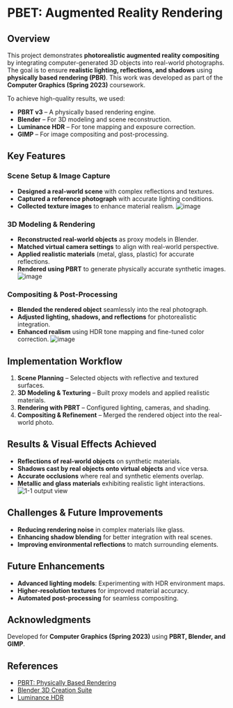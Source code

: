 # PBET: Augmented Reality Rendering

## Overview
This project demonstrates **photorealistic augmented reality compositing** by integrating computer-generated 3D objects into real-world photographs. The goal is to ensure **realistic lighting, reflections, and shadows** using **physically based rendering (PBR)**. This work was developed as part of the **Computer Graphics (Spring 2023)** coursework.

To achieve high-quality results, we used:
- **PBRT v3** – A physically based rendering engine.
- **Blender** – For 3D modeling and scene reconstruction.
- **Luminance HDR** – For tone mapping and exposure correction.
- **GIMP** – For image compositing and post-processing.

## Key Features
### Scene Setup & Image Capture
- **Designed a real-world scene** with complex reflections and textures.
- **Captured a reference photograph** with accurate lighting conditions.
- **Collected texture images** to enhance material realism.
![image](https://github.com/user-attachments/assets/0ec9076c-090f-414d-b65f-1ee2bf57786e)

### 3D Modeling & Rendering
- **Reconstructed real-world objects** as proxy models in Blender.
- **Matched virtual camera settings** to align with real-world perspective.
- **Applied realistic materials** (metal, glass, plastic) for accurate reflections.
- **Rendered using PBRT** to generate physically accurate synthetic images.
![image](https://github.com/user-attachments/assets/93da76e7-7aaa-40f8-b7bc-eb995a4179b4)

### Compositing & Post-Processing
- **Blended the rendered object** seamlessly into the real photograph.
- **Adjusted lighting, shadows, and reflections** for photorealistic integration.
- **Enhanced realism** using HDR tone mapping and fine-tuned color correction.
![image](https://github.com/user-attachments/assets/c0b51dd9-cc84-44c6-a630-ac917dcd00cd)

## Implementation Workflow
1. **Scene Planning** – Selected objects with reflective and textured surfaces.
2. **3D Modeling & Texturing** – Built proxy models and applied realistic materials.
3. **Rendering with PBRT** – Configured lighting, cameras, and shading.
4. **Compositing & Refinement** – Merged the rendered object into the real-world photo.

## Results & Visual Effects Achieved
- **Reflections of real-world objects** on synthetic materials.
- **Shadows cast by real objects onto virtual objects** and vice versa.
- **Accurate occlusions** where real and synthetic elements overlap.
- **Metallic and glass materials** exhibiting realistic light interactions.
![1-1 output view](https://github.com/user-attachments/assets/74178bab-a8d1-4279-8c7b-196f3da685af)

## Challenges & Future Improvements
- **Reducing rendering noise** in complex materials like glass.
- **Enhancing shadow blending** for better integration with real scenes.
- **Improving environmental reflections** to match surrounding elements.

## Future Enhancements
- **Advanced lighting models**: Experimenting with HDR environment maps.
- **Higher-resolution textures** for improved material accuracy.
- **Automated post-processing** for seamless compositing.

## Acknowledgments
Developed for **Computer Graphics (Spring 2023)** using **PBRT, Blender, and GIMP**.

## References
- [PBRT: Physically Based Rendering](https://pbrt.org/)
- [Blender 3D Creation Suite](https://www.blender.org/)
- [Luminance HDR](http://qtpfsgui.sourceforge.net/)
